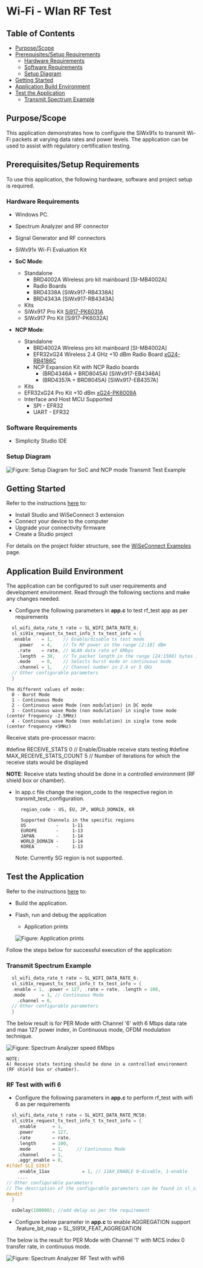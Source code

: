 # Wi-Fi - Wlan RF Test

## Table of Contents

- [Purpose/Scope](#purposescope)
- [Prerequisites/Setup Requirements](#prerequisitessetup-requirements)
  - [Hardware Requirements](#hardware-requirements)
  - [Software Requirements](#software-requirements)
  - [Setup Diagram](#setup-diagram)
- [Getting Started](#getting-started)
- [Application Build Environment](#application-build-environment)
- [Test the Application](#test-the-application)
  - [Transmit Spectrum Example](#transmit-spectrum-example)

## Purpose/Scope

This application demonstrates how to configure the SiWx91x to transmit Wi-Fi packets at varying data rates and power levels. The application can be used to assist with regulatory certification testing.

## Prerequisites/Setup Requirements

To use this application, the following hardware, software and project setup is required.

### Hardware Requirements

- Windows PC.
- Spectrum Analyzer and RF connector
- Signal Generator and RF connectors
- SiWx91x Wi-Fi Evaluation Kit
- **SoC Mode**:
  - Standalone
    - BRD4002A Wireless pro kit mainboard [SI-MB4002A]
    - Radio Boards
    - BRD4338A [SiWx917-RB4338A]
  	- BRD4343A [SiWx917-RB4343A]
  - Kits
  - SiWx917 Pro Kit [Si917-PK6031A](https://www.silabs.com/development-tools/wireless/wi-fi/siwx917-pro-kit?tab=overview)
  - SiWx917 Pro Kit [Si917-PK6032A]

- **NCP Mode**:
  - Standalone
    - BRD4002A Wireless pro kit mainboard [SI-MB4002A]
    - EFR32xG24 Wireless 2.4 GHz +10 dBm Radio Board [xG24-RB4186C](https://www.silabs.com/development-tools/wireless/xg24-rb4186c-efr32xg24-wireless-gecko-radio-board?tab=overview)
    - NCP Expansion Kit with NCP Radio boards
      - (BRD4346A + BRD8045A) [SiWx917-EB4346A]
      - (BRD4357A + BRD8045A) [SiWx917-EB4357A]
  - Kits
  - EFR32xG24 Pro Kit +10 dBm [xG24-PK6009A](https://www.silabs.com/development-tools/wireless/efr32xg24-pro-kit-10-dbm?tab=overview)
  - Interface and Host MCU Supported
    - SPI - EFR32 
    - UART - EFR32

### Software Requirements

- Simplicity Studio IDE

### Setup Diagram

  ![Figure: Setup Diagram for SoC and NCP mode Transmit Test Example](resources/readme/image217soc_ncp.png)

## Getting Started

Refer to the instructions [here](https://docs.silabs.com/wiseconnect/latest/wiseconnect-getting-started/) to:

- Install Studio and WiSeConnect 3 extension
- Connect your device to the computer
- Upgrade your connectivity firmware
- Create a Studio project

For details on the project folder structure, see the [WiSeConnect Examples](https://docs.silabs.com/wiseconnect/latest/wiseconnect-examples/#example-folder-structure) page.

## Application Build Environment

The application can be configured to suit user requirements and development environment. Read through the following sections and make any changes needed.

- Configure the following parameters in **app.c** to test rf_test app as per requirements

```c
  sl_wifi_data_rate_t rate = SL_WIFI_DATA_RATE_6;
  sl_si91x_request_tx_test_info_t tx_test_info = {
  .enable    = 1,    // Enable/disable tx test mode
    .power   = 4,    // Tx RF power in the range [2:18] dBm
    .rate    = rate, // WLAN data rate of 6Mbps
    .length  = 30,   // Tx packet length in the range [24:1500] bytes in burst mode,
    .mode    = 0,    // Selects burst mode or continuous mode
    .channel = 1,    // Channel number in 2.4 or 5 GHz
  // Other configurable parameters
  }
```

    The different values of mode:
      0 - Burst Mode
      1 - Continuous Mode
      2 - Continuous wave Mode (non modulation) in DC mode
      3 - Continuous wave Mode (non modulation) in single tone mode (center frequency -2.5MHz)
      4 - Continuous wave Mode (non modulation) in single tone mode (center frequency +5MHz)

  Receive stats pre-processor macro:

#define RECEIVE_STATS           0 // Enable/Disable receive stats testing
#define MAX_RECEIVE_STATS_COUNT 5 // Number of iterations for which the receive stats would be displayed

**NOTE**:
    Receive stats testing should be done in a controlled environment (RF shield box or chamber).

- In app.c file change the region_code to the respective region in transmit_test_configuration.

        region_code - US, EU, JP, WORLD_DOMAIN, KR

        Supported Channels in the specific regions
        US           -     1-11
        EUROPE       -     1-13
        JAPAN        -     1-14
        WORLD_DOMAIN -     1-14
        KOREA        -     1-13

    Note: Currently SG region is not supported.

## Test the Application

Refer to the instructions [here](https://docs.silabs.com/wiseconnect/latest/wiseconnect-getting-started/) to:

- Build the application.
- Flash, run and debug the application

  - Application prints

  ![Figure: Application prints ](resources/readme/application_prints_soc_ncp.png)

Follow the steps below for successful execution of the application:

### Transmit Spectrum Example

```c
  sl_wifi_data_rate_t rate = SL_WIFI_DATA_RATE_6;
  sl_si91x_request_tx_test_info_t tx_test_info = {
  .enable = 1, .power = 127, .rate = rate, .length = 100,
  .mode      = 1, // Continuous Mode
    .channel = 6,
  // Other configurable parameters
  }                  
```

The below result is for PER Mode with Channel '6' with 6 Mbps data rate and max 127 power index, in Continuous mode, OFDM modulation technique.

![Figure: Spectrum Analyzer speed 6Mbps](resources/readme/continuous_mode_spectrum_analyser.png)

    NOTE:
    A) Receive stats testing should be done in a controlled environment (RF shield box or chamber).

### RF Test with wifi 6

- Configure the following parameters in **app.c** to perform rf_test with wifi 6 as per requirements

```c
  sl_wifi_data_rate_t rate = SL_WIFI_DATA_RATE_MCS0;
  sl_si91x_request_tx_test_info_t tx_test_info = {
    .enable      = 1,
    .power       = 127,
    .rate        = rate,
    .length      = 100,
    .mode        = 1,     // Continuous Mode
    .channel     = 1,
    .aggr_enable = 0,
#ifdef SLI_SI917
    .enable_11ax            = 1, // 11AX_ENABLE 0-disable, 1-enable
    ....
// Other configurable parameters
// The description of the configurable parameters can be found in sl_si91x_request_tx_test_info_t structure
#endif
  }

  osDelay(100000); //add delay as per the requirement
```

- Configure below parameter in **app.c** to enable AGGREGATION support
  .feature_bit_map = SL_SI91X_FEAT_AGGREGATION

The below is the result for PER Mode with Channel '1' with MCS index 0 transfer rate, in continuous mode.

![Figure: Spectrum Analyzer RF Test with wifi6](resources/readme/continuous_mode_spectrum_analyser_rf_test_wifi6.png)
